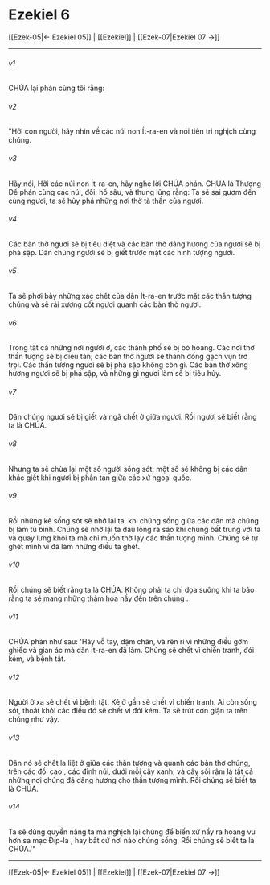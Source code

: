 # Ezekiel 6

[[Ezek-05|← Ezekiel 05]] | [[Ezekiel]] | [[Ezek-07|Ezekiel 07 →]]
***



###### v1 
CHÚA lại phán cùng tôi rằng: 

###### v2 
"Hỡi con người, hãy nhìn về các núi non Ít-ra-en và nói tiên tri nghịch cùng chúng. 

###### v3 
Hãy nói, Hỡi các núi non Ít-ra-en, hãy nghe lời CHÚA phán. CHÚA là Thượng Đế phán cùng các núi, đồi, hố sâu, và thung lũng rằng: Ta sẽ sai gươm đến cùng ngươi, ta sẽ hủy phá những nơi thờ tà thần của ngươi. 

###### v4 
Các bàn thờ ngươi sẽ bị tiêu diệt và các bàn thờ dâng hương của ngươi sẽ bị phá sập. Dân chúng ngươi sẽ bị giết trước mặt các hình tượng ngươi. 

###### v5 
Ta sẽ phơi bày những xác chết của dân Ít-ra-en trước mặt các thần tượng chúng và sẽ rải xương cốt ngươi quanh các bàn thờ ngươi. 

###### v6 
Trong tất cả những nơi ngươi ở, các thành phố sẽ bị bỏ hoang. Các nơi thờ thần tượng sẽ bị điêu tàn; các bàn thờ ngươi sẽ thành đống gạch vụn trơ trọi. Các thần tượng ngươi sẽ bị phá sập không còn gì. Các bàn thờ xông hương ngươi sẽ bị phá sập, và những gì ngươi làm sẽ bị tiêu hủy. 

###### v7 
Dân chúng ngươi sẽ bị giết và ngã chết ở giữa ngươi. Rồi ngươi sẽ biết rằng ta là CHÚA. 

###### v8 
Nhưng ta sẽ chừa lại một số người sống sót; một số sẽ không bị các dân khác giết khi ngươi bị phân tán giữa các xứ ngoại quốc. 

###### v9 
Rồi những kẻ sống sót sẽ nhớ lại ta, khi chúng sống giữa các dân mà chúng bị làm tù binh. Chúng sẽ nhớ lại ta đau lòng ra sao khi chúng bất trung với ta và quay lưng khỏi ta mà chỉ muốn thờ lạy các thần tượng mình. Chúng sẽ tự ghét mình vì đã làm những điều ta ghét. 

###### v10 
Rồi chúng sẽ biết rằng ta là CHÚA. Không phải ta chỉ dọa suông khi ta bảo rằng ta sẽ mang những thảm họa nầy đến trên chúng . 

###### v11 
CHÚA phán như sau: 'Hãy vỗ tay, dậm chân, và rên rỉ vì những điều gớm ghiếc và gian ác mà dân Ít-ra-en đã làm. Chúng sẽ chết vì chiến tranh, đói kém, và bệnh tật. 

###### v12 
Người ở xa sẽ chết vì bệnh tật. Kẻ ở gần sẽ chết vì chiến tranh. Ai còn sống sót, thoát khỏi các điều đó sẽ chết vì đói kém. Ta sẽ trút cơn giận ta trên chúng như vậy. 

###### v13 
Dân nó sẽ chết la liệt ở giữa các thần tượng và quanh các bàn thờ chúng, trên các đồi cao , các đỉnh núi, dưới mỗi cây xanh, và cây sồi rậm lá tất cả những nơi chúng đã dâng hương cho thần tượng mình. Rồi chúng sẽ biết ta là CHÚA. 

###### v14 
Ta sẽ dùng quyền năng ta mà nghịch lại chúng để biến xứ nầy ra hoang vu hơn sa mạc Đíp-la , hay bất cứ nơi nào chúng sống. Rồi chúng sẽ biết ta là CHÚA.'"

***
[[Ezek-05|← Ezekiel 05]] | [[Ezekiel]] | [[Ezek-07|Ezekiel 07 →]]
